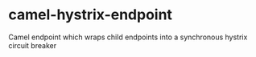 # camel-hystrix-endpoint
Camel endpoint which wraps child endpoints into a synchronous hystrix circuit breaker
